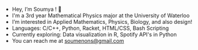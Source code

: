 - Hey, I’m Soumya ! 🌌
- I'm a 3rd year Mathematical Physics major at the University of Waterloo
- I’m interested in Applied Mathematics, Physics, Biology, and also design!
- Languages: C/C++, Python, Racket, HTML/CSS, Bash Scripting
- Currently exploring: Data visualization in R, Spotify API's in Python
- You can reach me at soumenons@gmail.com 


